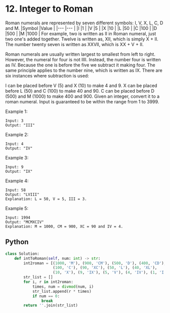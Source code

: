 # 12. Integer to Roman
Roman numerals are represented by seven different symbols: I, V, X, L, C, D and M.
|Symbol     |Value      |
|---        |---        |
|I          |1          |
|V          |5          |
|X          |10         |
|L          |50         |
|C          |100        |
|D          |500        |
|M          |1000       |
For example, two is written as II in Roman numeral, just two one's added together. Twelve is written as, XII, which is simply X + II. The number twenty seven is written as XXVII, which is XX + V + II.

Roman numerals are usually written largest to smallest from left to right. However, the numeral for four is not IIII. Instead, the number four is written as IV. Because the one is before the five we subtract it making four. The same principle applies to the number nine, which is written as IX. There are six instances where subtraction is used:

I can be placed before V (5) and X (10) to make 4 and 9. 
X can be placed before L (50) and C (100) to make 40 and 90. 
C can be placed before D (500) and M (1000) to make 400 and 900.
Given an integer, convert it to a roman numeral. Input is guaranteed to be within the range from 1 to 3999.

Example 1:
```
Input: 3
Output: "III"
```

Example 2:
```
Input: 4
Output: "IV"
```

Example 3:
```
Input: 9
Output: "IX"
```

Example 4:
```
Input: 58
Output: "LVIII"
Explanation: L = 50, V = 5, III = 3.
```

Example 5:
```
Input: 1994
Output: "MCMXCIV"
Explanation: M = 1000, CM = 900, XC = 90 and IV = 4.
```

## Python
``` python
class Solution:
    def intToRoman(self, num: int) -> str:
        int2roman = [(1000, 'M'), (900, 'CM'), (500, 'D'), (400, 'CD'), 
                     (100, 'C'), (90, 'XC'), (50, 'L'), (40, 'XL'),
                     (10, 'X'), (9, 'IX'), (5, 'V'), (4, 'IV'), (1, 'I')]
        str_list = []
        for i, r in int2roman:
            times, num = divmod(num, i)
            str_list.append(r * times)
            if num == 0: 
                break
        return ''.join(str_list)
```

<!-- ## Java
``` java

``` -->